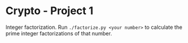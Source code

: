 # Crypto - Project 1

Integer factorization. Run `./factorize.py <your number>` to calculate the
prime integer factorizations of that number.
